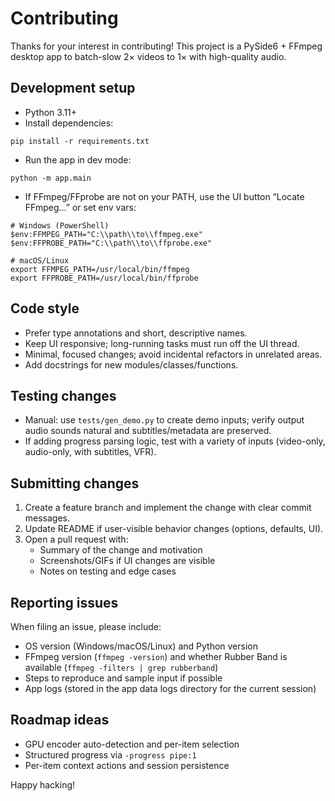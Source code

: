 # Contributing

Thanks for your interest in contributing! This project is a PySide6 + FFmpeg desktop app to batch-slow 2× videos to 1× with high-quality audio.

## Development setup

- Python 3.11+
- Install dependencies:

```
pip install -r requirements.txt
```

- Run the app in dev mode:

```
python -m app.main
```

- If FFmpeg/FFprobe are not on your PATH, use the UI button “Locate FFmpeg…” or set env vars:

```
# Windows (PowerShell)
$env:FFMPEG_PATH="C:\\path\\to\\ffmpeg.exe"
$env:FFPROBE_PATH="C:\\path\\to\\ffprobe.exe"

# macOS/Linux
export FFMPEG_PATH=/usr/local/bin/ffmpeg
export FFPROBE_PATH=/usr/local/bin/ffprobe
```

## Code style

- Prefer type annotations and short, descriptive names.
- Keep UI responsive; long-running tasks must run off the UI thread.
- Minimal, focused changes; avoid incidental refactors in unrelated areas.
- Add docstrings for new modules/classes/functions.

## Testing changes

- Manual: use `tests/gen_demo.py` to create demo inputs; verify output audio sounds natural and subtitles/metadata are preserved.
- If adding progress parsing logic, test with a variety of inputs (video-only, audio-only, with subtitles, VFR).

## Submitting changes

1. Create a feature branch and implement the change with clear commit messages.
2. Update README if user-visible behavior changes (options, defaults, UI).
3. Open a pull request with:
   - Summary of the change and motivation
   - Screenshots/GIFs if UI changes are visible
   - Notes on testing and edge cases

## Reporting issues

When filing an issue, please include:
- OS version (Windows/macOS/Linux) and Python version
- FFmpeg version (`ffmpeg -version`) and whether Rubber Band is available (`ffmpeg -filters | grep rubberband`)
- Steps to reproduce and sample input if possible
- App logs (stored in the app data logs directory for the current session)

## Roadmap ideas

- GPU encoder auto-detection and per-item selection
- Structured progress via `-progress pipe:1`
- Per-item context actions and session persistence

Happy hacking!
